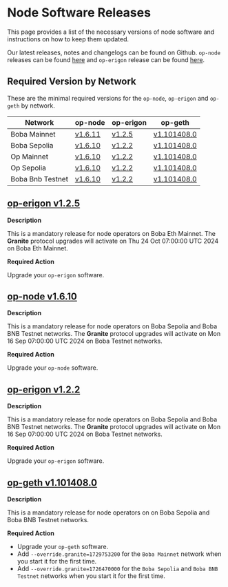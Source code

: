 # Node Software Releases

This page provides a list of the necessary versions of node software and instructions on how to keep them updated.

Our latest releases, notes and changelogs can be found on Github. `op-node` releases can be found [here](https://github.com/bobanetwork/boba/tags) and `op-erigon` release can be found [here](https://github.com/bobanetwork/op-erigon/releases).

## Required Version by Network

These are the minimal required versions for the `op-node`, `op-erigon` and `op-geth` by network.

| Network          | op-node                                                      | op-erigon                                                    | op-geth                                                      |
| ---------------- | ------------------------------------------------------------ | ------------------------------------------------------------ | ------------------------------------------------------------ |
| Boba Mainnet | [v1.6.11](https://github.com/bobanetwork/boba/releases/tag/v1.6.11) | [v1.2.5](https://github.com/bobanetwork/op-erigon/releases/tag/v1.2.5) | [v1.101408.0](https://github.com/ethereum-optimism/op-geth/releases/tag/v1.101408.0) |
| Boba Sepolia | [v1.6.10](https://github.com/bobanetwork/boba/releases/tag/v1.6.10) | [v1.2.2](https://github.com/bobanetwork/op-erigon/releases/tag/v1.2.2) | [v1.101408.0](https://github.com/ethereum-optimism/op-geth/releases/tag/v1.101408.0) |
| Op Mainnet   | [v1.6.10](https://github.com/bobanetwork/boba/releases/tag/v1.6.10) | [v1.2.2](https://github.com/bobanetwork/op-erigon/releases/tag/v1.2.2) | [v1.101408.0](https://github.com/ethereum-optimism/op-geth/releases/tag/v1.101408.0) |
| Op Sepolia   | [v1.6.10](https://github.com/bobanetwork/boba/releases/tag/v1.6.10) | [v1.2.2](https://github.com/bobanetwork/op-erigon/releases/tag/v1.2.2) | [v1.101408.0](https://github.com/ethereum-optimism/op-geth/releases/tag/v1.101408.0) |
| Boba Bnb Testnet | [v1.6.10](https://github.com/bobanetwork/boba/releases/tag/v1.6.10) | [v1.2.2](https://github.com/bobanetwork/op-erigon/releases/tag/v1.2.2) | [v1.101408.0](https://github.com/ethereum-optimism/op-geth/releases/tag/v1.101408.0) |

## [op-erigon v1.2.5](https://github.com/bobanetwork/op-erigon/releases/tag/v1.2.5)

**Description**

This is a mandatory release for node operators on Boba Eth Mainnet. The **Granite** protocol upgrades will activate on Thu 24 Oct 07:00:00 UTC 2024 on Boba Eth Mainnet.

**Required Action**

Upgrade your `op-erigon` software.

## [op-node v1.6.10](https://github.com/bobanetwork/boba/releases/tag/v1.6.10)

**Description**

This is a mandatory release for node operators on Boba Sepolia and Boba BNB Testnet networks. The **Granite** protocol upgrades will activate on Mon 16 Sep 07:00:00 UTC 2024 on Boba Testnet networks.

**Required Action**

Upgrade your `op-node` software.

## [op-erigon v1.2.2](https://github.com/bobanetwork/op-erigon/releases/tag/v1.2.2)

**Description**

This is a mandatory release for node operators on Boba Sepolia and Boba BNB Testnet networks. The **Granite** protocol upgrades will activate on Mon 16 Sep 07:00:00 UTC 2024 on Boba Testnet networks.

**Required Action**

Upgrade your `op-erigon` software.

## [op-geth v1.101408.0](https://github.com/ethereum-optimism/op-geth/releases/tag/v1.101408.0)

**Description**

This is a mandatory release for node operators on on Boba Sepolia and Boba BNB Testnet networks.

**Required Action**

* Upgrade your `op-geth` software.
* Add `--override.granite=1729753200` for the `Boba Mainnet` network when you start it for the first time.
* Add `--override.granite=1726470000` for the `Boba Sepolia` and `Boba BNB Testnet` networks when you start it for the first time.
